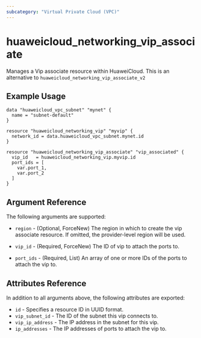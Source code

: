 ```yaml
---
subcategory: "Virtual Private Cloud (VPC)"
---
```


# huaweicloud_networking_vip_associate

Manages a Vip associate resource within HuaweiCloud. This is an alternative to `huaweicloud_networking_vip_associate_v2`

## Example Usage

```hcl
data "huaweicloud_vpc_subnet" "mynet" {
  name = "subnet-default"
}

resource "huaweicloud_networking_vip" "myvip" {
  network_id = data.huaweicloud_vpc_subnet.mynet.id
}

resource "huaweicloud_networking_vip_associate" "vip_associated" {
  vip_id   = huaweicloud_networking_vip.myvip.id
  port_ids = [
    var.port_1,
    var.port_2
  ]
}
```

## Argument Reference

The following arguments are supported:

* `region` - (Optional, ForceNew) The region in which to create the vip associate resource. If omitted, the
  provider-level region will be used.

* `vip_id` - (Required, ForceNew) The ID of vip to attach the ports to.

* `port_ids` - (Required, List) An array of one or more IDs of the ports to attach the vip to.

## Attributes Reference

In addition to all arguments above, the following attributes are exported:

* `id` - Specifies a resource ID in UUID format.
* `vip_subnet_id` - The ID of the subnet this vip connects to.
* `vip_ip_address` - The IP address in the subnet for this vip.
* `ip_addresses` - The IP addresses of ports to attach the vip to.
